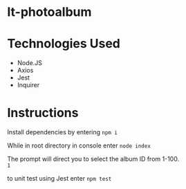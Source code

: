 # lt-photoalbum


# Technologies Used
* Node.JS
* Axios
* Jest
* Inquirer 


# Instructions

Install dependencies by entering
`npm i`

While in root directory in console enter
`node index`

The prompt will direct you to select the album ID from 1-100.  
`1`

to unit test using Jest enter
`npm test`
